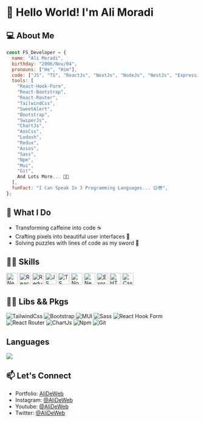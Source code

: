 # 👋 Hello World! I'm Ali Moradi

## 💻 About Me

```javascript
const FS_Developer = {
  name: "Ali Moradi",
  birthday: "2006/Nov/04",
  pronouns: ["He", "Him"],
  code: ["JS", "TS", "ReactJs", "NextJs", "NodeJs", "NestJs", "ExpressJs", "HTML", "CSS" ],
  tools: [
    "React-Hook-Form",
    "React-Bootstrap",
    "React-Router",
    "TailwindCss",
    "SweetAlert",
    "Bootstrap",
    "SwiperJs",
    "ChartJs",
    "AosCss",
    "Lodash",
    "Redux",
    "Axios",
    "Sass",
    "Npm",
    "Mui",
    "Git",
    And Lots More... 🐱‍💻
  ],
  funFact: "I Can Speak In 3 Programming Languages... 😉😎",
};
```

## 🚀 What I Do

- Transforming caffeine into code ☕
- Crafting pixels into beautiful user interfaces 🎨
- Solving puzzles with lines of code as my sword 🧩

## 👨‍💻 Skills

<img title="NextJs" src="https://raw.githubusercontent.com/danielcranney/readme-generator/main/public/icons/skills/nextjs-colored.svg" alt="NextJs" width="30" /> <img title="React" src="https://raw.githubusercontent.com/danielcranney/readme-generator/main/public/icons/skills/react-colored.svg" alt="React" width="30" /> <img title="redux" src="https://raw.githubusercontent.com/danielcranney/readme-generator/main/public/icons/skills/redux-colored.svg" alt="Redux" width="30" /> <img title="JS" src="https://raw.githubusercontent.com/danielcranney/readme-generator/main/public/icons/skills/javascript-colored.svg" alt="JS" width="30" /> <img title="TS" src="https://raw.githubusercontent.com/danielcranney/readme-generator/main/public/icons/skills/typescript-colored.svg" alt="TS" width="30" /> <img title="NodeJs" src="https://raw.githubusercontent.com/danielcranney/readme-generator/main/public/icons/skills/nodejs-colored.svg" alt="NodeJs" width="30" /> <img title="NestJs" src="https://raw.githubusercontent.com/danielcranney/readme-generator/main/public/icons/skills/nestjs-colored.svg" alt="NestJs" width="30" /> <img title="ExpressJs" src="https://raw.githubusercontent.com/danielcranney/readme-generator/main/public/icons/skills/express-colored.svg" alt="ExpressJs" width="30" /> <img title="HTML" src="https://raw.githubusercontent.com/danielcranney/readme-generator/main/public/icons/skills/html5-colored.svg" alt="HTML" width="30" /> <img title="CSS" src="https://raw.githubusercontent.com/danielcranney/readme-generator/main/public/icons/skills/css3-colored.svg" alt="Css" width="30" />

## 🐱‍🏍 Libs && Pkgs

<img title="TailwindCss" src="https://img.shields.io/badge/tailwindcss-%2338B2AC.svg?style=for-the-badge&logo=tailwind-css&logoColor=white"> <img title="Bootstrap" src="https://img.shields.io/badge/bootstrap-%238511FA.svg?style=for-the-badge&logo=bootstrap&logoColor=white"> <img title="MUI" src="https://img.shields.io/badge/MUI-%230081CB.svg?style=for-the-badge&logo=mui&logoColor=whitee"> <img title="Sass" src="https://img.shields.io/badge/SASS-hotpink.svg?style=for-the-badge&logo=SASS&logoColor=white"> <img title="React Hook Form" src="https://img.shields.io/badge/React%20Hook%20Form-%23EC5990.svg?style=for-the-badge&logo=reacthookform&logoColor=white"> <img title="React Router" src="https://img.shields.io/badge/React_Router-CA4245?style=for-the-badge&logo=react-router&logoColor=white"> <img title="ChartJs" src="https://img.shields.io/badge/chart.js-F5788D.svg?style=for-the-badge&logo=chart.js&logoColor=white"> <img title="Npm" src="https://img.shields.io/badge/NPM-%23CB3837.svg?style=for-the-badge&logo=npm&logoColor=white"> <img title="Git" src="https://img.shields.io/badge/git-%23F05033.svg?style=for-the-badge&logo=git&logoColor=white">

## Languages

<img src="https://github-readme-stats.vercel.app/api/top-langs/?username=alideweb&layout=compact&theme=react" />

## 📫 Let's Connect

- Portfolio: [AliDeWeb](https://alideweb.github.io/AliDeWeb/)
- Instagram: [@AliDeWeb](https://instagram.com/alideweb?igshid=MmVlMjlkMTBhMg==)
- Youtube: [@AliDeWeb](https://youtube.com/@AliDeWeb?si=Rzkzl24UJgt0PP0f)
- Twitter: [@AliDeWeb](https://x.com/AliDeWeb?s=09)
